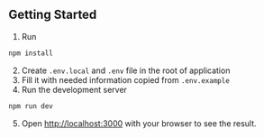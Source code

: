 ## Getting Started

1. Run

```bash
npm install
```

2. Create `.env.local` and `.env` file in the root of application
3. Fill it with needed information copied from `.env.example`
4. Run the development server

```bash
npm run dev
```

5. Open [http://localhost:3000](http://localhost:3000) with your browser to see the result.
